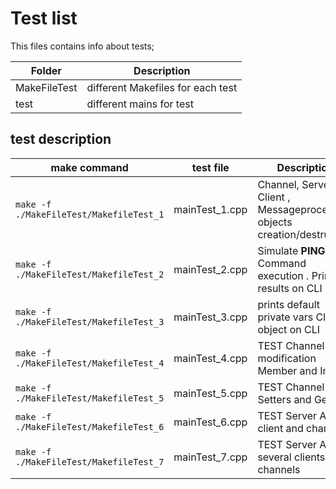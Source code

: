 # Test list

This files contains info about tests;

Folder | Description
------ | -----------
MakeFileTest | different Makefiles for each test
test         | different mains for test

## test description

make command | test file | Description
-----------  | --------- | -----------
`make -f ./MakeFileTest/MakefileTest_1` | mainTest_1.cpp | Channel, Server, Client , Messageprocessing objects creation/destruction
`make -f ./MakeFileTest/MakefileTest_2` | mainTest_2.cpp | Simulate **PING** Command  execution . Prints results on CLI
`make -f ./MakeFileTest/MakefileTest_3` | mainTest_3.cpp | prints default private vars Client object on CLI
`make -f ./MakeFileTest/MakefileTest_4` | mainTest_4.cpp | TEST  Channel modification Member and Invited 
`make -f ./MakeFileTest/MakefileTest_5` | mainTest_5.cpp | TEST  Channel Setters and Getters 
`make -f ./MakeFileTest/MakefileTest_6` | mainTest_6.cpp | TEST  Server  Add client and channel1  
`make -f ./MakeFileTest/MakefileTest_7` | mainTest_7.cpp | TEST  Server  Add several clients and channels  

